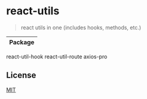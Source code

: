 # react-utils

> react utils in one (includes hooks, methods, etc.)

Package |
---------|
 react-util-hook
 react-util-route
 axios-pro

## License

[MIT](LICENSE)
